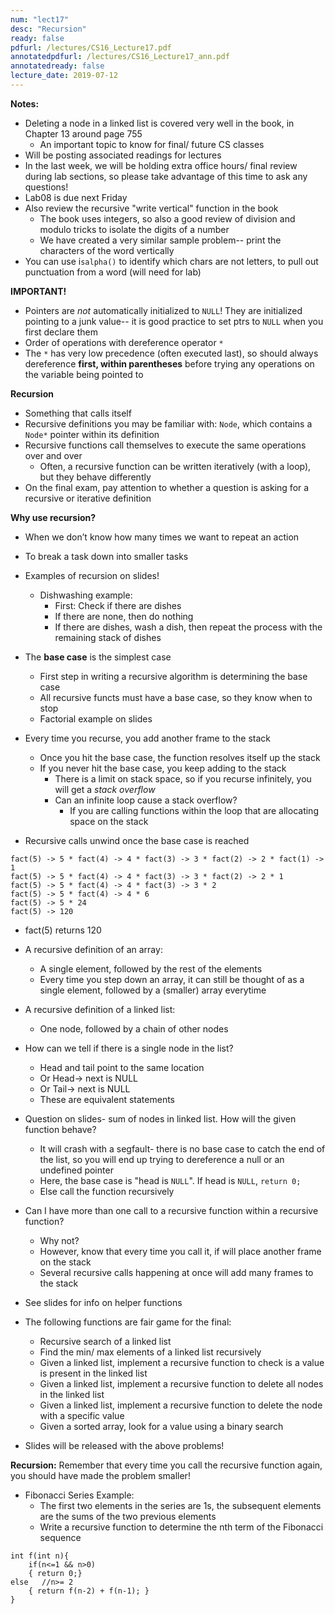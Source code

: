 ```yaml
---
num: "lect17"
desc: "Recursion"
ready: false
pdfurl: /lectures/CS16_Lecture17.pdf
annotatedpdfurl: /lectures/CS16_Lecture17_ann.pdf
annotatedready: false
lecture_date: 2019-07-12
---
```

**Notes:**
* Deleting a node in a linked list is covered very well in the book, in Chapter 13 around page 755 
    * An important topic to know for final/ future CS classes 
* Will be posting associated readings for lectures
* In the last week, we will be holding extra office hours/ final review during lab sections, so please take advantage of this time to ask any questions!
* Lab08 is due next Friday
* Also review the recursive "write vertical" function in the book
  * The book uses integers, so also a good review of division and modulo tricks to isolate the digits of a number
  * We have created a very similar sample problem-- print the characters of the word vertically
* You can use i`salpha()` to identify which chars are not letters, to pull out punctuation from a word (will need for lab)

**IMPORTANT!**
* Pointers are *not* automatically initialized to `NULL`! They are initialized pointing to a junk value-- it is good practice to set ptrs to `NULL` when you first declare them
* Order of operations with dereference operator `*`
* The `*` has very low precedence (often executed last), so should always dereference **first, within parentheses** before trying any operations on the variable being pointed to

**Recursion**
* Something that calls itself
* Recursive definitions you may be familiar with: `Node`, which contains a `Node*` pointer within its definition
* Recursive functions call themselves to execute the same operations over and over
  * Often, a recursive function can be written iteratively (with a loop), but they behave differently
* On the final exam, pay attention to whether a question is asking for a recursive or iterative definition

**Why use recursion?**
* When we don’t know how many times we want to repeat an action
* To break a task down into smaller tasks
* Examples of recursion on slides!
    * Dishwashing example:
      * First: Check if there are dishes
      * If there are none, then do nothing
      * If there are dishes, wash a dish, then repeat the process with the remaining stack of dishes

* The **base case** is the simplest case 
  * First step in writing a recursive algorithm is determining the base case
  * All recursive functs must have a base case, so they know when to stop
  * Factorial example on slides

* Every time you recurse, you add another frame to the stack
   * Once you hit the base case, the function resolves itself up the stack
   * If you never hit the base case, you keep adding to the stack
      * There is a limit on stack space, so if you recurse infinitely, you will get a *stack overflow*
      * Can an infinite loop cause a stack overflow? 
        * If you are calling functions within the loop that are allocating space on the stack

* Recursive calls unwind once the base case is reached
```
fact(5) -> 5 * fact(4) -> 4 * fact(3) -> 3 * fact(2) -> 2 * fact(1) -> 1
fact(5) -> 5 * fact(4) -> 4 * fact(3) -> 3 * fact(2) -> 2 * 1
fact(5) -> 5 * fact(4) -> 4 * fact(3) -> 3 * 2
fact(5) -> 5 * fact(4) -> 4 * 6
fact(5) -> 5 * 24
fact(5) -> 120
```
  * fact(5) returns 120

* A recursive definition of an array:
  * A single element, followed by the rest of the elements
  * Every time you step down an array, it can still be thought of as a single element, followed by a (smaller) array everytime
* A recursive definition of a linked list:
  * One node, followed by a chain of other nodes
  
* How can we tell if there is a single node in the list?
   * Head and tail point to the same location
   * Or Head-> next is NULL
   * Or Tail-> next is NULL
    * These are equivalent statements

* Question on slides- sum of nodes in linked list. How will the given function behave?
  * It will crash with a segfault- there is no base case to catch the end of the list, so you will end up trying to dereference a null or an undefined pointer
  * Here, the base case is "head is `NULL`". If head is `NULL`, `return 0;`
  * Else call the function recursively
  
* Can I have more than one call to a recursive function within a recursive function?
   * Why not?
   * However, know that every time you call it, if will place another frame on the stack
   * Several recursive calls happening at once will add many frames to the stack

* See slides for info on helper functions
* The following functions are fair game for the final:
  * Recursive search of a linked list
  * Find the min/ max elements of a linked list recursively
  * Given a linked list, implement a recursive function to check is a value is present in the linked list
  * Given a linked list, implement a recursive function to delete all nodes in the linked list
  * Given a linked list, implement a recursive function to delete the node with a specific value
  * Given a sorted array, look for a value using a binary search 
* Slides will be released with the above problems!

**Recursion:** Remember that every time you call the recursive function again, you should have made the problem smaller!

* Fibonacci Series Example:
  * The first two elements in the series are 1s, the subsequent elements are the sums of the two previous elements
  * Write a recursive function to determine the nth term of the Fibonacci sequence
```
int f(int n){
    if(n<=1 && n>0)
    { return 0;} 
else   //n>= 2
    { return f(n-2) + f(n-1); } 
}
```
